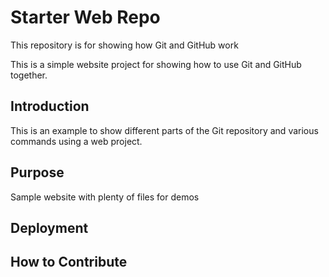 # Starter Web Repo

This repository is for showing how Git and GitHub work

This is a simple  website project for
showing how to use Git and GitHub together.

## Introduction

This is an example to show different parts of the Git repository and various commands using a web project.

## Purpose

Sample website with plenty of files for demos

## Deployment


## How to Contribute
